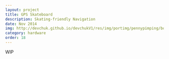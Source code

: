 ```yaml
---
layout: project
title: GPS Skateboard
description: Skating-friendly Navigation
date: Nov 2014
img: http://devchuk.github.io/devchukV1/res/img/portimg/pennypimping/bot.jpg
category: hardware
order: 18
---
```


WIP